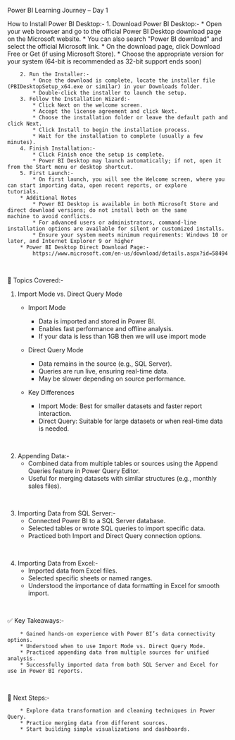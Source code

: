 Power BI Learning Journey – Day 1
<br>

How to Install Power BI Desktop:-
        1. Download Power BI Desktop:-
            * Open your web browser and go to the official Power BI Desktop download page on the Microsoft website.
            * You can also search "Power BI download" and select the official Microsoft link.
            * On the download page, click Download Free or Get (if using Microsoft Store).
            * Choose the appropriate version for your system (64-bit is recommended as 32-bit support ends soon)
            
        2. Run the Installer:-
            * Once the download is complete, locate the installer file (PBIDesktopSetup_x64.exe or similar) in your Downloads folder.
            * Double-click the installer to launch the setup.
        3. Follow the Installation Wizard:-
            * Click Next on the welcome screen.
            * Accept the license agreement and click Next.
            * Choose the installation folder or leave the default path and click Next.
            * Click Install to begin the installation process.
            * Wait for the installation to complete (usually a few minutes).  
        4. Finish Installation:-
            * Click Finish once the setup is complete.
            * Power BI Desktop may launch automatically; if not, open it from the Start menu or desktop shortcut. 
        5. First Launch:-
            * On first launch, you will see the Welcome screen, where you can start importing data, open recent reports, or explore     tutorials.
        * Additional Notes
            * Power BI Desktop is available in both Microsoft Store and direct download versions; do not install both on the same       machine to avoid conflicts.
            * For advanced users or administrators, command-line installation options are available for silent or customized installs.
            * Ensure your system meets minimum requirements: Windows 10 or later, and Internet Explorer 9 or higher
        * Power BI Desktop Direct Download Page:-
            https://www.microsoft.com/en-us/download/details.aspx?id=58494


<br>


🌟 Topics Covered:-

1. Import Mode vs. Direct Query Mode
    * Import Mode
        * Data is imported and stored in Power BI.
        * Enables fast performance and offline analysis.
        * If your data is less than 1GB then we will use import mode 
    
    * Direct Query Mode
        * Data remains in the source (e.g., SQL Server).
        * Queries are run live, ensuring real-time data.
        * May be slower depending on source performance.


    * Key Differences
        * Import Mode: Best for smaller datasets and faster report interaction.
        * Direct Query: Suitable for large datasets or when real-time data is needed.

<br>

2. Appending Data:-
    * Combined data from multiple tables or sources using the Append Queries feature in Power Query Editor.
    * Useful for merging datasets with similar structures (e.g., monthly sales files).

<br>

3. Importing Data from SQL Server:-
    * Connected Power BI to a SQL Server database.
    * Selected tables or wrote SQL queries to import specific data.
    * Practiced both Import and Direct Query connection options.

<br>

4. Importing Data from Excel:-
    * Imported data from Excel files.
    * Selected specific sheets or named ranges.
    * Understood the importance of data formatting in Excel for smooth import.

<br>

✅ Key Takeaways:-

        * Gained hands-on experience with Power BI’s data connectivity options.
        * Understood when to use Import Mode vs. Direct Query Mode.
        * Practiced appending data from multiple sources for unified analysis.
        * Successfully imported data from both SQL Server and Excel for use in Power BI reports.

 <br>

 🚀 Next Steps:-
 
        * Explore data transformation and cleaning techniques in Power Query.
        * Practice merging data from different sources.
        * Start building simple visualizations and dashboards.

